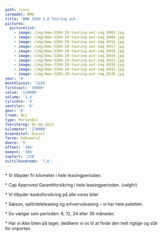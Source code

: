 ```yaml
---
path: /cars
carmodel: BMW
title: 'BMW 320d 2,0 Touring aut.'
pictures:
  picturelist:
    - image: /img/bmw-320d-20-touring-aut-img_8903.jpg
    - image: /img/bmw-320d-20-touring-aut-img_8908.jpg
    - image: /img/bmw-320d-20-touring-aut-img_8916.jpg
    - image: /img/bmw-320d-20-touring-aut-img_8917.jpg
    - image: /img/bmw-320d-20-touring-aut-img_8918.jpg
    - image: /img/bmw-320d-20-touring-aut-img_8919.jpg
    - image: /img/bmw-320d-20-touring-aut-img_8921.jpg
    - image: /img/bmw-320d-20-touring-aut-img_8926.jpg
    - image: /img/bmw-320d-20-touring-aut-img_8932.jpg
    - image: /img/bmw-320d-20-touring-aut-img_8936.jpg
year: '0'
monthlycost: '2226'
firstcost: '39000'
value: '120000'
volume: '2,4'
cylindre: '4'
ventiler: '0'
gear: '8'
traek: Nej
type: Personbil
foerstereg: 01-06-2013
kilometer: '170000'
braendstof: Diesel
farve: Koksmetal
doere: '5'
effekt: '184'
moment: '380'
topfart: '226'
nultilhundrede: '7,6'
---
```

\*    Vi tilbyder fri kilometer i hele leasingperioden.



\*    Cap Approved Garantiforsikring i hele leasingperioden. (valgfri)



\*    Vi tilbyder kaskoforsikring på alle vores biler



\*    Sæson, split/deleleasing og erhvervsleasing – vi har hele paletten.



\*    Du vælger selv perioden: 6, 12, 24 eller 36 måneder.



\*    Har vi ikke bilen på lager, dedikere vi os til at finde den helt rigtige og står for importen.
